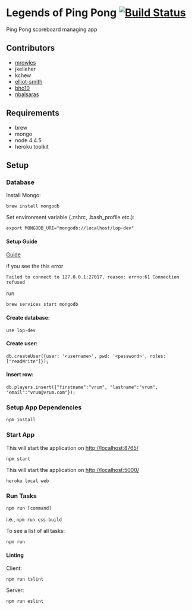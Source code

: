 # Legends of Ping Pong [![Build Status](https://travis-ci.org/mrowles/legends-of-pingpong.svg?branch=master)](https://travis-ci.org/mrowles/legends-of-pingpong)

Ping Pong scoreboard managing app

## Contributors

* [mrowles](https://github.com/mrowles)
* jkelleher
* kchew
* [elliot-smith](https://github.com/elliot-smith)
* [bho10](https://github.com/bho10)
* [nbalsaras](https://github.com/nbalsaras)

## Requirements

* brew
* mongo
* node 4.4.5
* heroku toolkit

## Setup

### Database

Install Mongo:

```brew install mongodb```

Set environment variable (.zshrc, .bash_profile etc.):

```export MONGODB_URI="mongodb://localhost/lop-dev"```

#### Setup Guide

[Guide](https://docs.mongodb.org/manual/tutorial/install-mongodb-on-os-x/)
 
if you see the this error
 
```Failed to connect to 127.0.0.1:27017, reason: errno:61 Connection refused```

run

```brew services start mongodb```

#### Create database:

```use lop-dev```

#### Create user:

```db.createUser({user: '<username>', pwd: '<password>', roles: ["readWrite"]});```

#### Insert row:

```db.players.insert({"firstname":"vrum", "lastname":"vrum", "email":"vrum@vrum.com"});```

### Setup App Dependencies

```npm install```

### Start App

This will start the application on [http://localhost:8765/](http://localhost:8765/)

```npm start```

This will start the application on [http://localhost:5000/](http://localhost:5000/)

```heroku local web```

### Run Tasks

```npm run [command]```

i.e., ```npm run css-build```

To see a list of all tasks:

```npm run```

#### Linting

Client: 

```npm run tslint```

Server:

```npm run eslint```
 
